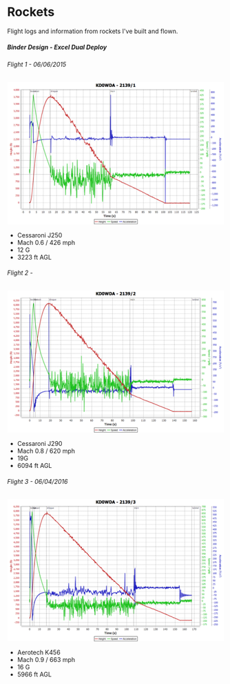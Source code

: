# Rockets
Flight logs and information from rockets I've built and flown. 

##### Binder Design - Excel Dual Deploy

###### Flight 1 - 06/06/2015

 <img src="https://github.com/robderstadt/Rockets/blob/master/BinderDesign/ExcelDualDeploy/Flight1/Cessaroni-J250.png"/>

+ Cessaroni J250
+ Mach 0.6 / 426 mph
+ 12 G
+ 3223 ft AGL

######  Flight 2 - 

 <img src="https://github.com/robderstadt/Rockets/blob/master/BinderDesign/ExcelDualDeploy/Flight2/Cessaroni-J295.png"/>

 + Cessaroni J290
 + Mach 0.8 / 620 mph
 + 19G
 + 6094 ft AGL

######  Flight 3 - 06/04/2016

 <img src="https://github.com/robderstadt/Rockets/blob/master/BinderDesign/ExcelDualDeploy/Flight3/Aerotech-K456DM.png"/>

 + Aerotech K456
 + Mach 0.9 / 663 mph
 + 16 G
 + 5966 ft AGL

